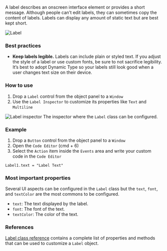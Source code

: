 A label describes an onscreen interface element or provides a short message. Although people can’t edit labels, they can sometimes copy the content of labels. Labels can display any amount of static text but are best kept short.

![Label](images/label1.png)

### Best practices
* **Keep labels legible.** Labels can include plain or styled text. If you adjust the style of a label or use custom fonts, be sure to not sacrifice legibility. It’s best to adopt Dynamic Type so your labels still look good when a user changes text size on their device.

### How to use
1. Drop a `Label` control from the object panel to a `Window`
2. Use the `Label Inspector` to customize its properties like `Text` and `Multiline`

![`Label` inspector](images/label2.png)
The inspector where the `Label` class can be configured.

### Example
1. Drop a `Button` control from the object panel to a `Window`
2. Open the `Code Editor` (cmd + 6)
3. Select the `Action` item inside the `Events` area and write your custom code in the `Code Editor`
```
Label1.text = "Label Text"
```

### Most important properties
Several UI aspects can be configured in the `Label` class but the `text`, `font`, and `textColor` are the most commons to be configured.
- `text`: The text displayed by the label.
- `font`: The font of the text.
- `textColor`: The color of the text.

### References
[Label class reference](../classes/Label.html) contains a complete list of properties and methods that can be used to customize a `Label` object.
